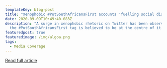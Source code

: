 ```yaml
---
templateKey: blog-post
title: "Xenophobic #PutSouthAfricansFirst accounts 'fuelling social discord' online"
date: 2020-09-09T10:49:40.083Z
description: "A surge in xenophobic rhetoric on Twitter has been observed, and
  the #PutSouthAfricansFirst tag is believed to be at the centre of it."
featuredpost: true
featuredimage: /img/algoa.png
tags:
  - Media Coverage
---
```

[Read full article](https://www.thesouthafrican.com/news/xenophobic-twitter-accounts-uct-bots-wednesday-9-september/)